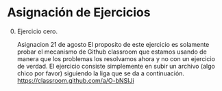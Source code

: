 # Asignación de Ejercicios

0. Ejercicio cero.

      Asignacion 21 de agosto
El proposito de este ejercicio es solamente probar el mecanismo de Github classroom que estamos usando de manera que los problemas los resolvamos ahora y no con un ejercicio de verdad. El ejercicio consiste simplemente en subir un archivo (algo chico por favor) siguiendo la liga que se da a continuación.
     https://classroom.github.com/a/O-bNSIJi
